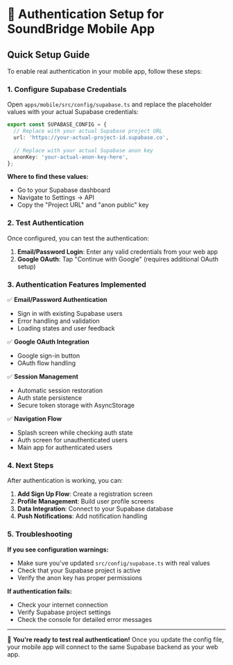 # 🔐 Authentication Setup for SoundBridge Mobile App

## Quick Setup Guide

To enable real authentication in your mobile app, follow these steps:

### 1. Configure Supabase Credentials

Open `apps/mobile/src/config/supabase.ts` and replace the placeholder values with your actual Supabase credentials:

```typescript
export const SUPABASE_CONFIG = {
  // Replace with your actual Supabase project URL
  url: 'https://your-actual-project-id.supabase.co',
  
  // Replace with your actual Supabase anon key
  anonKey: 'your-actual-anon-key-here',
};
```

**Where to find these values:**
- Go to your Supabase dashboard
- Navigate to Settings → API
- Copy the "Project URL" and "anon public" key

### 2. Test Authentication

Once configured, you can test the authentication:

1. **Email/Password Login**: Enter any valid credentials from your web app
2. **Google OAuth**: Tap "Continue with Google" (requires additional OAuth setup)

### 3. Authentication Features Implemented

✅ **Email/Password Authentication**
- Sign in with existing Supabase users
- Error handling and validation
- Loading states and user feedback

✅ **Google OAuth Integration**
- Google sign-in button
- OAuth flow handling

✅ **Session Management**
- Automatic session restoration
- Auth state persistence
- Secure token storage with AsyncStorage

✅ **Navigation Flow**
- Splash screen while checking auth state
- Auth screen for unauthenticated users
- Main app for authenticated users

### 4. Next Steps

After authentication is working, you can:

1. **Add Sign Up Flow**: Create a registration screen
2. **Profile Management**: Build user profile screens
3. **Data Integration**: Connect to your Supabase database
4. **Push Notifications**: Add notification handling

### 5. Troubleshooting

**If you see configuration warnings:**
- Make sure you've updated `src/config/supabase.ts` with real values
- Check that your Supabase project is active
- Verify the anon key has proper permissions

**If authentication fails:**
- Check your internet connection
- Verify Supabase project settings
- Check the console for detailed error messages

---

🎉 **You're ready to test real authentication!** Once you update the config file, your mobile app will connect to the same Supabase backend as your web app.

